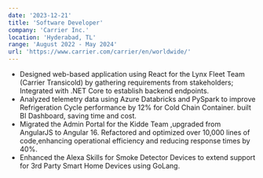 ```yaml
---
date: '2023-12-21'
title: 'Software Developer'
company: 'Carrier Inc.'
location: 'Hyderabad, TL'
range: 'August 2022 - May 2024'
url: 'https://www.carrier.com/carrier/en/worldwide/'
---
```


- Designed web-based application using React for the Lynx Fleet Team (Carrier Transicold) by gathering requirements from stakeholders; Integrated with .NET Core to establish backend endpoints.
- Analyzed telemetry data using Azure Databricks and PySpark to improve Refrigeration Cycle performance by 12% for Cold Chain Container. built BI Dashboard, saving time and cost.
- Migrated the Admin Portal for the Kidde Team ,upgraded from AngularJS to Angular 16. Refactored and optimized over 10,000 lines of code,enhancing operational efficiency and reducing response times by 40%.
- Enhanced the Alexa Skills for Smoke Detector Devices to extend support for 3rd Party Smart Home Devices using GoLang.
